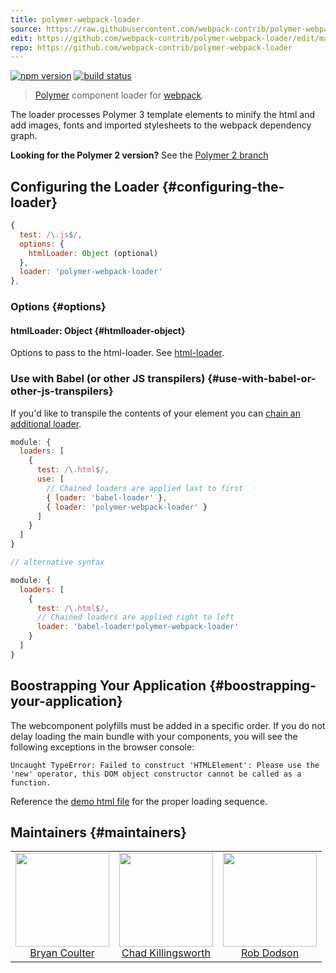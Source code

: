 ```yaml
---
title: polymer-webpack-loader
source: https://raw.githubusercontent.com/webpack-contrib/polymer-webpack-loader/master/README.md
edit: https://github.com/webpack-contrib/polymer-webpack-loader/edit/master/README.md
repo: https://github.com/webpack-contrib/polymer-webpack-loader
---
```


[![npm version](https://badge.fury.io/js/polymer-webpack-loader.svg)](https://badge.fury.io/js/polymer-webpack-loader)
[![build status](https://travis-ci.org/webpack-contrib/polymer-webpack-loader.svg?branch=master)](https://travis-ci.org/webpack-contrib/polymer-webpack-loader)

> [Polymer](https://www.polymer-project.org/) component loader for [webpack](/).

The loader processes Polymer 3 template elements to minify the html and add images, fonts and imported
stylesheets to the webpack dependency graph.

**Looking for the Polymer 2 version?** See the
[Polymer 2 branch](https://github.com/webpack-contrib/polymer-webpack-loader/tree/polymer2)

## Configuring the Loader {#configuring-the-loader}

```javascript
{
  test: /\.js$/,
  options: {
    htmlLoader: Object (optional)
  },
  loader: 'polymer-webpack-loader'
},
```

### Options {#options}

#### htmlLoader: Object {#htmlloader-object}

Options to pass to the html-loader. See [html-loader](/loaders/html-loader/).

### Use with Babel (or other JS transpilers) {#use-with-babel-or-other-js-transpilers}
If you'd like to transpile the contents of your element you can
[chain an additional loader](/configuration/module/#ruleuse).

```js
module: {
  loaders: [
    {
      test: /\.html$/,
      use: [
        // Chained loaders are applied last to first
        { loader: 'babel-loader' },
        { loader: 'polymer-webpack-loader' }
      ]
    }
  ]
}

// alternative syntax

module: {
  loaders: [
    {
      test: /\.html$/,
      // Chained loaders are applied right to left
      loader: 'babel-loader!polymer-webpack-loader'
    }
  ]
}
```

## Boostrapping Your Application {#boostrapping-your-application}

The webcomponent polyfills must be added in a specific order. If you do not delay loading the main bundle with your components, you will see the following exceptions in the browser console:

```
Uncaught TypeError: Failed to construct 'HTMLElement': Please use the 'new' operator, this DOM object constructor cannot be called as a function.
```

Reference the [demo html file](https://github.com/webpack-contrib/polymer-webpack-loader/blob/master/demo/src/index.ejs)
for the proper loading sequence.

## Maintainers {#maintainers}

<table>
  <tbody>
    <tr>
      <td align="center">
        <a href="https://github.com/bryandcoulter">
          <img width="150" height="150" src="https://avatars.githubusercontent.com/u/18359726?v=3">
          </br>
          Bryan Coulter
        </a>
      </td>
      <td align="center">
        <a href="https://github.com/ChadKillingsworth">
          <img width="150" height="150" src="https://avatars.githubusercontent.com/u/1247639?v=3">
          </br>
          Chad Killingsworth
        </a>
      </td>
      <td align="center">
        <a href="https://github.com/robdodson">
          <img width="150" height="150" src="https://avatars.githubusercontent.com/u/1066253?v=3">
          </br>
          Rob Dodson
        </a>
      </td>
    </tr>
  <tbody>
</table>
